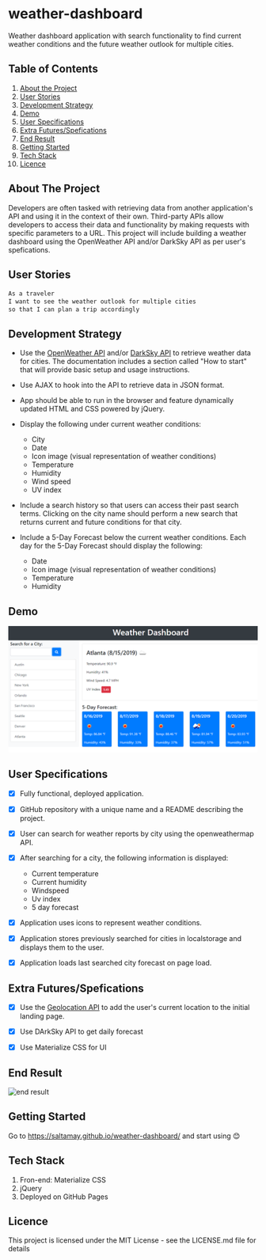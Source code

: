 # weather-dashboard
Weather dashboard application with search functionality to find current weather conditions and the future weather outlook for multiple cities.

## Table of Contents

1. [About the Project](#about-the-project)
1. [User Stories](#user-stories)
1. [Development Strategy](#development-strategy)
1. [Demo](#demo)
1. [User Specifications](#user-spfications)
1. [Extra Futures/Spefications](#extra-futures/specifications)
1. [End Result](#end-result)
1. [Getting Started](#getting-started) 
1. [Tech Stack](#tech-stack)
1. [Licence](#licence)

## About The Project

Developers are often tasked with retrieving data from another application's API and using it in the context of their own. Third-party APIs allow developers to access their data and functionality by making requests with specific parameters to a URL. This project will include building a weather dashboard using the OpenWeather API and/or DarkSky API as per user's spefications.

## User Stories

```
As a traveler
I want to see the weather outlook for multiple cities
so that I can plan a trip accordingly
```

## Development Strategy

* Use the [OpenWeather API](https://openweathermap.org/api) and/or [DarkSky API](https://darksky.net/dev) to retrieve weather data for cities. The documentation includes a section called "How to start" that will provide basic setup and usage instructions.

* Use AJAX to hook into the API to retrieve data in JSON format.

* App should be able to run in the browser and feature dynamically updated HTML and CSS powered by jQuery.

* Display the following under current weather conditions:

  * City
  * Date
  * Icon image (visual representation of weather conditions)
  * Temperature
  * Humidity
  * Wind speed
  * UV index

* Include a search history so that users can access their past search terms. Clicking on the city name should perform a new search that returns current and future conditions for that city. 

* Include a 5-Day Forecast below the current weather conditions. Each day for the 5-Day Forecast should display the following:

  * Date
  * Icon image (visual representation of weather conditions)
  * Temperature
  * Humidity

## Demo

![weather dashboard](./img/server-side-demo.png)

## User Specifications

- [x] Fully functional, deployed application.

- [x] GitHub repository with a unique name and a README describing the project.

- [x] User can search for weather reports by city using the openweathermap API.

- [x] After searching for a city, the following information is displayed:

  *  Current temperature
  *  Current humidity
  *  Windspeed
  *  Uv index
  *  5 day forecast

- [x] Application uses icons to represent weather conditions.

- [x] Application stores previously searched for cities in localstorage and displays them to the user.

- [x] Application loads last searched city forecast on page load.

## Extra Futures/Spefications

- [x] Use the [Geolocation API](https://developer.mozilla.org/en-US/docs/Web/API/Geolocation_API) to add the user's current location to the initial landing page.

- [x] Use DArkSky API to get daily forecast

- [x] Use Materialize CSS for UI

## End Result

![end result](./img/demo.gif)

## Getting Started

Go to https://saltamay.github.io/weather-dashboard/ and start using 😊


## Tech Stack

1. Fron-end: Materialize CSS
2. jQuery
3. Deployed on GitHub Pages

## Licence

This project is licensed under the MIT License - see the LICENSE.md file for details



